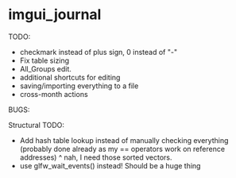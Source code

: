 # imgui_journal

TODO:
- checkmark instead of plus sign, 0 instead of "-"
- Fix table sizing
- All_Groups edit.
- additional shortcuts for editing
- saving/importing everything to a file
- cross-month actions

BUGS:

Structural TODO:
- Add hash table lookup instead of manually checking everything (probably done already as my == operators work on reference addresses)
^ nah, I need those sorted vectors.
- use glfw_wait_events() instead! Should be a huge thing 